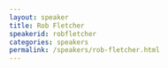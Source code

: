 ```yaml
---
layout: speaker
title: Rob Fletcher
speakerid: robfletcher
categories: speakers
permalink: /speakers/rob-fletcher.html
---
```

